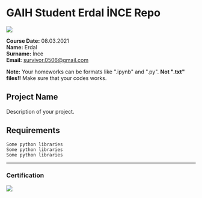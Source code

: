 # GAIH Student Erdal İNCE Repo
![](img/newlogo.png)

**Course Date:** 08.03.2021  
**Name:** Erdal  
**Surname:** İnce  
**Email:** survivor.0506@gmail.com  

**Note:** Your homeworks can be formats like ".ipynb" and ".py". **Not ".txt" files!!** Make sure that your codes works.  

## Project Name
Description of your project.

## Requirements
```
Some python libraries
Some python libraries
Some python libraries
```
---

### Certification
![](img/TopLearnerCertificate.png)


